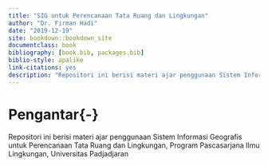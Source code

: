 ```yaml
--- 
title: "SIG untuk Perencanaan Tata Ruang dan Lingkungan"
author: "Dr. Firman Hadi"
date: "2019-12-19"
site: bookdown::bookdown_site
documentclass: book
bibliography: [book.bib, packages.bib]
biblio-style: apalike
link-citations: yes
description: "Repositori ini berisi materi ajar penggunaan Sistem Informasi Geografis untuk Perencanaan Tata Ruang dan Lingkungan, Program Pascasarjana Ilmu Lingkungan, Universitas Padjadjaran"
---
```


# Pengantar{-}

Repositori ini berisi materi ajar penggunaan Sistem Informasi Geografis untuk Perencanaan Tata Ruang dan Lingkungan, Program Pascasarjana Ilmu Lingkungan, Universitas Padjadjaran
